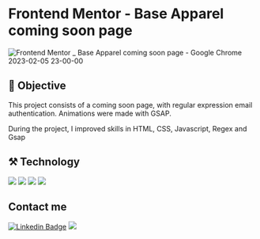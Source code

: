 # Frontend Mentor - Base Apparel coming soon page

![Frontend Mentor _ Base Apparel coming soon page - Google Chrome 2023-02-05 23-00-00](https://user-images.githubusercontent.com/102738785/216865567-070fe6fe-31ab-4aca-922f-1e38b1fae8f4.gif)

## 📌 Objective
This project consists of a coming soon page, with regular expression email authentication. Animations were made with GSAP.

During the project, I improved skills in HTML, CSS, Javascript, Regex and Gsap

## ⚒️ Technology
<img src="https://img.shields.io/badge/html5-%23E34F26.svg?style=for-the-badge&logo=html5&logoColor=white"> <img src="https://img.shields.io/badge/css3-%231572B6.svg?style=for-the-badge&logo=css3&logoColor=white"> <img src="https://img.shields.io/badge/javascript-%23323330.svg?style=for-the-badge&logo=javascript&logoColor=%23F7DF1E)"> <img src="https://img.shields.io/badge/green%20sock-88CE02?style=for-the-badge&logo=greensock&logoColor=white">
## Contact me
[![Linkedin Badge](https://img.shields.io/badge/-Linkedin-blue?style=for-the-badge&logo=Linkedin&logoColor=Red&link=https://github.com/Cristhyam-Augusto)](https://www.linkedin.com/in/cristhyam-augusto-75677a232/)
<a href="mailto: cristhyanmoc@gmail.com">
 <img src="https://img.shields.io/badge/Gmail-D14836?style=for-the-badge&logo=gmail&logoColor=white">
</a>
